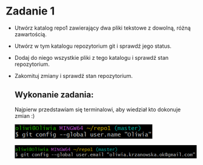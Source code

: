 # Zadanie 1
- Utwórz katalog repo1 zawierający dwa pliki tekstowe z dowolną, różną zawartością.
- Utwórz w tym katalogu repozytorium git i sprawdź jego status.
- Dodaj do niego wszystkie pliki z tego katalogu i sprawdź stan repozytorium.
- Zakomituj zmiany i sprawdź stan repozytorium.

  ## Wykonanie zadania:

  Najpierw przedstawiam się terminalowi, aby wiedział kto dokonuje zmian :)
  
  ![name](https://github.com/okrzanowska/GIT/blob/main/name.png)
  
  ![email](https://github.com/okrzanowska/GIT/blob/main/email.png)
